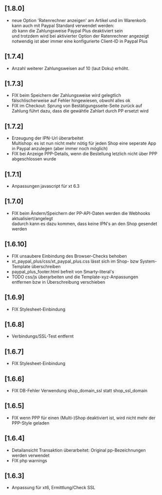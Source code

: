 ## [1.8.0]
- neue Option 'Ratenrechner anzeigen' am Artikel und im Warenkorb  
  kann auch mit Paypal Standard verwendet werden:  
  zb kann die Zahlungsweise Paypal Plus deaktiviert sein  
  und trotzdem wird bei aktivierter Option der Ratenrechner angezeigt   
  notwendig ist aber immer eine konfigurierte Client-ID in Paypal Plus

## [1.7.4]

- Anzahl weiterer Zahlungsweisen auf 10 (laut Doku) erhöht.

## [1.7.3]
- FIX beim Speichern der Zahlungsweise wird gelegtlich fälschlischerweise auf Fehler hingewiesen, obwohl alles ok
- FIX im Checkout: Sprung von Bestätigungsseite-Seite zurück auf Zahlung führt dazu, dass die gewähtle Zahlart durch PP ersetzt wird

## [1.7.2]
- Erzeugung der IPN-Url überarbeitet  
  Multishop: es ist nun nicht mehr nötig für jeden Shop eine seperate App in Paypal anzulegen (aber immer noch möglich)
- FIX bei Anzeige PPP-Details, wenn die Bestellung letzlich nicht über PPP abgeschlossen wurde  

## [1.7.1]
- Anpassungen javascript für xt 6.3

## [1.7.0]
- FIX beim Ändern/Speichern der PP-API-Daten werden die Webhooks aktualisiert/angelegt\
  dadurch kann es dazu kommen, dass keine IPN's an den Shop gesendet werden

## [1.6.10]
- FIX unsaubere Einbindung des Browser-Checks behoben
- xt_paypal_plus/css/xt_paypal_plus.css lässt sich im Shop- bzw System-Template überschreiben
- paypal_plus_footer.html befreit von Smarty-literal's
- TODO css/js überarbeiten und die Template-xyz-Anpassungen entfernen bzw in Überschreibung verschieben

## [1.6.9]
- FIX Stylesheet-Einbindung

## [1.6.8]
- Verbindungs/SSL-Test entfernt

## [1.6.7]
- FIX Stylesheet-Einbindung

## [1.6.6]
- FIX DB-Fehler Verwendung shop_domain_ssl statt shop_ssl_domain

## [1.6.5]
- FIX wenn PPP für einen (Multi-)Shop deaktiviert ist, wird nicht mehr der PPP-Style geladen

## [1.6.4]
- Detailansicht Transaktion überarbeitet: Original pp-Bezeichnungen werden verwendet
- FIX php warnings

## [1.6.3]
- Anpassung für xt6, Ermittlung/Check SSL